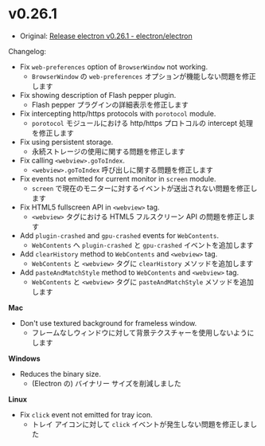 # v0.26.1

* Original: [Release electron v0.26.1 - electron/electron](https://github.com/electron/electron/releases/tag/v0.26.1)

Changelog:

- Fix `web-preferences` option of `BrowserWindow` not working.
  - `BrowserWindow` の `web-preferences` オプションが機能しない問題を修正します
- Fix showing description of Flash pepper plugin.
  - Flash pepper プラグインの詳細表示を修正します
- Fix intercepting http/https protocols with `porotocol` module.
  - `porotocol` モジュールにおける http/https プロトコルの intercept 処理を修正します
- Fix using persistent storage.
  - 永続ストレージの使用に関する問題を修正します
- Fix calling `<webview>.goToIndex`.
  - `<webview>.goToIndex` 呼び出しに関する問題を修正します
- Fix events not emitted for current monitor in `screen` module.
  - `screen` で現在のモニターに対するイベントが送出されない問題を修正します
- Fix HTML5 fullscreen API in `<webview>` tag.
  - `<webview>` タグにおける HTML5 フルスクリーン API の問題を修正します
- Add `plugin-crashed` and `gpu-crashed` events for `WebContents`.
  - `WebContents` へ `plugin-crashed` と `gpu-crashed` イベントを追加します
- Add `clearHistory` method to `WebContents` and `<webview>` tag.
  - `WebContents` と `<webview>` タグに `clearHistory` メソッドを追加します
- Add `pasteAndMatchStyle` method to `WebContents` and `<webview>` tag.
  - `WebContents` と `<webview>` タグに `pasteAndMatchStyle` メソッドを追加します

**Mac**

- Don't use textured background for frameless window.
  - フレームなしウィンドウに対して背景テクスチャーを使用しないようにします

**Windows**

- Reduces the binary size.
  - (Electron の) バイナリー サイズを削減しました

**Linux**

- Fix `click` event not emitted for tray icon.
  - トレイ アイコンに対して `click` イベントが発生しない問題を修正しました
